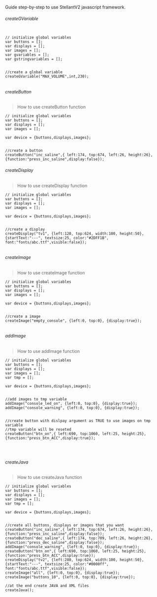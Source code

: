 Guide step-by-step to use StellantV2 javascript framework.


###### createGVariable


```

// initialize global variables
var buttons = [];
var displays = [];
var images = [];
var gvariables = [];
var gstringvariables = [];


//create a global variable
createGVariable("MAX_VOLUME",int,230);


```

###### createButton

> How to use createButton function


```
// initialize global variables
var buttons = [];
var displays = [];
var images = [];

var device = {buttons,displays,images};


//create a button
createButton("inc_saline",{ left:174, top:674, left:26, height:26}, {function:"press_inc_saline",display:false});

```


###### createDisplay

> How to use createDisplay function


```
// initialize global variables
var buttons = [];
var displays = [];
var images = [];

var device = {buttons,displays,images};


//create a display
createDisplay("tv1", {left:120, top:624, width:100, height:50}, {startText:"---", textsize:25, color:"#2DFF1B", font:"fonts/abc.ttf",visible:false});


```


###### createImage

> How to use createImage function


```
// initialize global variables
var buttons = [];
var displays = [];
var images = [];

var device = {buttons,displays,images};


//create a image
createImage("empty_console", {left:0, top:0}, {display:true});


```





###### addImage

> How to use addImage function


```
// initialize global variables
var buttons = [];
var displays = [];
var images = [];
var tmp = [];

var device = {buttons,displays,images};


//add images to tmp variable
addImage("console_led_on", {left:0, top:0}, {display:true});
addImage("console_warning", {left:0, top:0}, {display:true});


//create button with dislpay argument as TRUE to use images on tmp variable
//tmp variable will be reseted
createButton("btn_on",{ left:690, top:1060, left:25, height:25}, {function:"press_btn_ACC",display:true});




```



###### createJava

> How to use createJava function


```
// initialize global variables
var buttons = [];
var displays = [];
var images = [];
var tmp = [];

var device = {buttons,displays,images};


//create all buttons, displays or images that you want
createButton("inc_saline",{ left:174, top:674, left:26, height:26}, {function:"press_inc_saline",display:false});
createButton("dec_saline",{ left:174, top:709, left:26, height:26}, {function:"press_dec_saline",display:false});
addImage("console_warning", {left:0, top:0}, {display:true});
createButton("btn_on",{ left:690, top:1060, left:25, height:25}, {function:"press_btn_ACC",display:true});
createDisplay("tv2", {left:280, top:624, width:100, height:50}, {startText:"---", textsize:25, color:"#0000ff", font:"fonts/abc.ttf",visible:false});
createImage("all", {left:0, top:0}, {display:true});
createImage("buttons_10", {left:0, top:0}, {display:true});

//at the end create JAVA and XML files
createJava();

```



